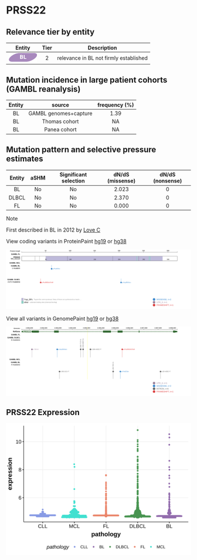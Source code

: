 # PRSS22

## Relevance tier by entity

|Entity|Tier|Description                           |
|:------:|:----:|--------------------------------------|
|![BL](images/icons/BL_tier2.png)    |2   |relevance in BL not firmly established|

## Mutation incidence in large patient cohorts (GAMBL reanalysis)

|Entity|source               |frequency (%)|
|:------:|:---------------------:|:-------------:|
|BL    |GAMBL genomes+capture|1.39         |
|BL    |Thomas cohort        |  NA         |
|BL    |Panea cohort         |  NA         |

## Mutation pattern and selective pressure estimates

|Entity|aSHM|Significant selection|dN/dS (missense)|dN/dS (nonsense)|
|:------:|:----:|:---------------------:|:----------------:|:----------------:|
|BL    |No  |No                   |2.023           |0               |
|DLBCL |No  |No                   |2.370           |0               |
|FL    |No  |No                   |0.000           |0               |


> [!NOTE]
> First described in BL in 2012 by [Love C](https://pubmed.ncbi.nlm.nih.gov/23143597)


View coding variants in ProteinPaint [hg19](https://morinlab.github.io/LLMPP/GAMBL/PRSS22_protein.html)  or [hg38](https://morinlab.github.io/LLMPP/GAMBL/PRSS22_protein_hg38.html)

![image](images/proteinpaint/PRSS22_NM_022119.svg)

View all variants in GenomePaint [hg19](https://morinlab.github.io/LLMPP/GAMBL/PRSS22.html)  or [hg38](https://morinlab.github.io/LLMPP/GAMBL/PRSS22_hg38.html)

![image](images/proteinpaint/PRSS22.svg)
## PRSS22 Expression
![image](images/gene_expression/PRSS22_by_pathology.svg)
<!-- ORIGIN: loveGeneticLandscapeMutations2012 -->
<!-- BL: loveGeneticLandscapeMutations2012 -->
